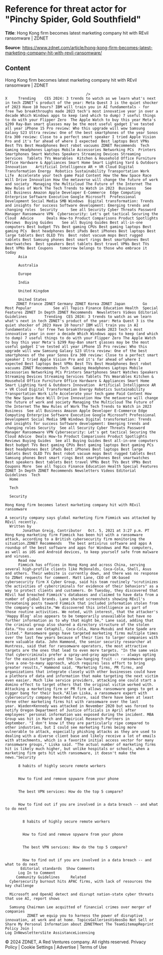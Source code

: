# Reference for threat actor for "Pinchy Spider, Gold Southfield"

**Title**: Hong Kong firm becomes latest marketing company hit with REvil ransomware | ZDNET

**Source**: https://www.zdnet.com/article/hong-kong-firm-becomes-latest-marketing-company-hit-with-revil-ransomware/

## Content




Hong Kong firm becomes latest marketing company hit with REvil ransomware | ZDNET


                                         />                                                                                                                                                                                                     X     Trending    CES 2024: 3 trends to watch as we learn what's next in tech ZDNET's product of the year: Meta Quest 3 is the quiet shocker of 2023 Have 10 hours? IBM will train you in AI fundamentals - for free Two breakthroughs made 2023 tech's most innovative year in over a decade Which Windows apps to keep (and which to dump) 7 useful things to do with your Flipper Zero  The Apple Watch to buy this year Meta's $299 Ray-Ban smart glasses may be the most useful gadget I've tested all year iPhone 15 Pro review: Who this upgrade will wow Samsung Galaxy S23 Ultra review: One of the best smartphones of the year Sonos Era 300 review: Close to a perfect smart speaker I tried Apple Vision Pro and it's far ahead of where I expected  Best laptops Best VPNs Best TVs Best Headphones Best robot vacuums ZDNET Recommends  Tech    Gaming Headphones Laptops Mobile Accessories Networking PCs  Printers Smartphones Smart Watches Speakers Streaming Devices Streaming Services  Tablets TVs Wearables  Kitchen & Household Office Furniture Office Hardware & Appliances Smart Home Smart Lighting Yard & Outdoors  Innovation    Artificial Intelligence AR + VR Cloud Digital Transformation Energy  Robotics Sustainability Transportation Work Life  Accelerate your tech game Paid Content How the New Space Race Will Drive Innovation How the metaverse will change the future of work and society  Managing the Multicloud The Future of the Internet The New Rules of Work The Tech Trends to Watch in 2023  Business    See all Business Amazon Apple Developer E-Commerce  Edge Computing Enterprise Software Executive Google Microsoft  Professional Development Social Media SMB Windows  Digital transformation: Trends and insights for success Software development: Emerging trends and changing roles  Security      See all Security Cyber Threats Password Manager Ransomware VPN  Cybersecurity: Let's get tactical Securing the Cloud  Advice      Deals How-to Product Comparisons Product Spotlights Reviews  Buying Guides    See all Buying Guides Best all-in-one computers Best budget TVs Best gaming CPUs Best gaming laptops Best gaming PCs  Best headphones Best iPads Best iPhones Best laptops Best large tablets Best OLED TVs  Best robot vacuum mops Best rugged tablets Best Samsung phones Best smart rings Best smartphones Best smartwatches  Best speakers Best tablets Best travel VPNs Best TVs Best VPNs Best Coupons   tomorrow belongs to those who embrace it today       
          Asia
        
          Australia
        
          Europe
        
          India
        
          United Kingdom
        
          United States
         ZDNET France ZDNET Germany ZDNET Korea ZDNET Japan        Go  Most Popular          See all Topics Finance Education Health  Special Features ZDNET In Depth ZDNET Recommends  Newsletters Videos Editorial Guidelines        Trending  CES 2024: 3 trends to watch as we learn what's next in tech ZDNET's product of the year: Meta Quest 3 is the quiet shocker of 2023 Have 10 hours? IBM will train you in AI fundamentals - for free Two breakthroughs made 2023 tech's most innovative year in over a decade Which Windows apps to keep (and which to dump) 7 useful things to do with your Flipper Zero The Apple Watch to buy this year Meta's $299 Ray-Ban smart glasses may be the most useful gadget I've tested all year iPhone 15 Pro review: Who this upgrade will wow Samsung Galaxy S23 Ultra review: One of the best smartphones of the year Sonos Era 300 review: Close to a perfect smart speaker I tried Apple Vision Pro and it's far ahead of where I expected Best laptops Best VPNs Best TVs Best Headphones Best robot vacuums ZDNET Recommends Tech  Gaming Headphones Laptops Mobile Accessories Networking PCs Printers Smartphones Smart Watches Speakers Streaming Devices Streaming Services Tablets TVs Wearables Kitchen & Household Office Furniture Office Hardware & Appliances Smart Home Smart Lighting Yard & Outdoors Innovation  Artificial Intelligence AR + VR Cloud Digital Transformation Energy Robotics Sustainability Transportation Work Life Accelerate your tech game Paid Content How the New Space Race Will Drive Innovation How the metaverse will change the future of work and society Managing the Multicloud The Future of the Internet The New Rules of Work The Tech Trends to Watch in 2023 Business  See all Business Amazon Apple Developer E-Commerce Edge Computing Enterprise Software Executive Google Microsoft Professional Development Social Media SMB Windows Digital transformation: Trends and insights for success Software development: Emerging trends and changing roles Security  See all Security Cyber Threats Password Manager Ransomware VPN Cybersecurity: Let's get tactical Securing the Cloud Advice  Deals How-to Product Comparisons Product Spotlights Reviews Buying Guides  See all Buying Guides Best all-in-one computers Best budget TVs Best gaming CPUs Best gaming laptops Best gaming PCs Best headphones Best iPads Best iPhones Best laptops Best large tablets Best OLED TVs Best robot vacuum mops Best rugged tablets Best Samsung phones Best smart rings Best smartphones Best smartwatches Best speakers Best tablets Best travel VPNs Best TVs Best VPNs Best Coupons More  See all Topics Finance Education Health Special Features ZDNET In Depth ZDNET Recommends Newsletters Videos Editorial Guidelines  Tech     
      Home
    
      Tech
    
      Security
      
    Hong Kong firm becomes latest marketing company hit with REvil ransomware
   
    A security company says global marketing firm Fimmick was attacked by REvil recently.
      Written by 
            Jonathan Greig, Contributor   Oct. 5, 2021 at 3:27 p.m. PT                      Hong Kong marketing firm Fimmick has been hit with a ransomware attack, according to a British cybersecurity firm monitoring the situation.ZDNET Recommends   The best antivirus software and apps A roundup of the best software and apps for Windows and Mac computers, as well as iOS and Android devices, to keep yourself safe from malware and viruses. 
          Read now
          Fimmick has offices in Hong Kong and across China, serving several high-profile clients like McDonalds, Coca-Cola, Shell, Asus and others. Their website is currently down, and there was no response to ZDNet requests for comment. Matt Lane, CEO of UK-based cybersecurity firm X Cyber Group, said his team routinely "scrutinizes the activities of cybercriminals for evidence of their behaviors" as a way to protect clients and customers. On Tuesday, they discovered that REvil had breached Fimmick's databases and claimed to have data from a number of global brands. Lane shared screenshots showing REvil's threatening posts toward Fimmick that included information stolen from the company's website."We discovered this intelligence as part of those routine activities. We noted, with interest, that the attacker's 'Happy Blog' also appears to be temporarily unavailable but have no further information as to why that might be," Lane said, adding that the criminal group also shared a directory structure of the stolen data."You can see Cetaphil, Coca-Cola, Hana-Musubi and Kate Spade are listed." Ransomware gangs have targeted marketing firms multiple times over the last few years because of their ties to larger companies with more valuable data. John Hammond, the senior security researcher at Huntress, said that for ransomware operators, the most attractive targets are the ones that lead to even more targets. "In the same vein that cybercriminals prefer a spray-and-pray approach -- always opting for the easiest targets and the low-hanging fruit -- ransomware gangs love a one-to-many approach, which requires less effort to bring greater results," Hammond said. "Marketing firms, PR firms, and organizations that integrate closely with other businesses could have a plethora of data and information that make targeting the next victim even easier. Much like service providers, attacking one could start a domino effect to target others that the original victim worked with. Attacking a marketing firm or PR firm allows ransomware gangs to get a bigger bang for their buck."Allan Liska, a ransomware expert with cybersecurity company Recorded Future, said there have been at least three other marketing firms hit with ransomware over the last year. Wieden+Kennedy was attacked in November 2020 but was forced to notify Oregon Department of Justice officials in April after employees' personal information was exposed during the incident. MBA Group was hit in March and Empirical Research Partners in September. "I don't know if they are particularly ripe compared to other industries, but I could see marketing firms being more vulnerable to attack, especially phishing attacks as they are used to dealing with a diverse client base and likely receive a lot of emails with attachments, which is a favorite initial access vector for many ransomware groups," Liska said. "The actual number of marketing firms hit is likely much higher, but unlike hospitals or schools, when a marketing firm gets hit with ransomware, it doesn't make the news."Security    

          8 habits of highly secure remote workers
         

          How to find and remove spyware from your phone
         

          The best VPN services: How do the top 5 compare?
         

          How to find out if you are involved in a data breach -- and what to do next
            

            8 habits of highly secure remote workers
           

            How to find and remove spyware from your phone
           

            The best VPN services: How do the top 5 compare?
           

            How to find out if you are involved in a data breach -- and what to do next
           Editorial standards  Show Comments  
          Log In to Comment
         Community Guidelines     Related   
      Cybersecurity burnout hits APAC firms, with lack of resources the key challenge
      
      Microsoft and OpenAI detect and disrupt nation-state cyber threats that use AI, report shows
      
      Samsung Chairman Lee acquitted of financial crimes over merger of companies
              ZDNET we equip you to harness the power of disruptive innovation, at work and at home. TopicsGalleriesVideosDo Not Sell or Share My Personal Information about ZDNETMeet The TeamSitemapReprint Policy Join |
    Log InNewslettersSite AssistanceLicensing     
  © 2024 ZDNET, A Red Ventures company. All rights reserved.
 Privacy Policy |
  Cookie Settings |
  Advertise |
  Terms of Use 


